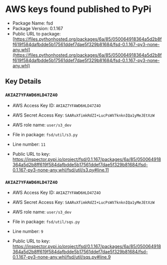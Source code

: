 # AWS keys found published to PyPi

* Package Name: fsd
* Package Version: 0.1.167
* Public URL to package: [https://files.pythonhosted.org/packages/6a/85/050064918364a5d2b8ff619f584dafbdde5b17561ddef7dae5f329b81684/fsd-0.1.167-py3-none-any.whl](https://files.pythonhosted.org/packages/6a/85/050064918364a5d2b8ff619f584dafbdde5b17561ddef7dae5f329b81684/fsd-0.1.167-py3-none-any.whl)

## Key Details

### `AKIAZ7YFAWD6HLD47Z4O`

* AWS Access Key ID: `AKIAZ7YFAWD6HLD47Z4O`
* AWS Secret Access Key: `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` 
* AWS role name: `user/s3_dev`
* File in package: `fsd/util/s3.py`
* Line number: `11`

* Public URL to key: https://inspector.pypi.io/project/fsd/0.1.167/packages/6a/85/050064918364a5d2b8ff619f584dafbdde5b17561ddef7dae5f329b81684/fsd-0.1.167-py3-none-any.whl/fsd/util/s3.py#line.11



### `AKIAZ7YFAWD6HLD47Z4O`

* AWS Access Key ID: `AKIAZ7YFAWD6HLD47Z4O`
* AWS Secret Access Key: `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` 
* AWS role name: `user/s3_dev`
* File in package: `fsd/util/sqs.py`
* Line number: `9`

* Public URL to key: https://inspector.pypi.io/project/fsd/0.1.167/packages/6a/85/050064918364a5d2b8ff619f584dafbdde5b17561ddef7dae5f329b81684/fsd-0.1.167-py3-none-any.whl/fsd/util/sqs.py#line.9


